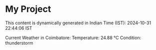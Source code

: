 # My Project

This content is dynamically generated in Indian Time (IST): 2024-10-31 22:44:06 IST


Current Weather in Coimbatore:
Temperature: 24.88 °C
Condition: thunderstorm
